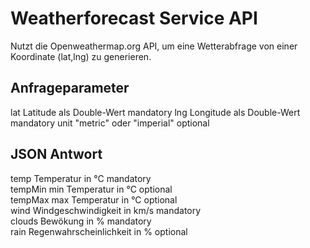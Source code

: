 # Weatherforecast Service API

Nutzt die Openweathermap.org API, um eine Wetterabfrage von einer Koordinate (lat,lng) zu generieren.

## Anfrageparameter

lat      Latitude als Double-Wert        mandatory
lng      Longitude als Double-Wert       mandatory
unit     "metric" oder "imperial"        optional

## JSON Antwort

temp      Temperatur in °C               mandatory    
tempMin   min Temperatur in °C           optional    
tempMax   max Temperatur in °C           optional    
wind      Windgeschwindigkeit in km/s    mandatory   
clouds    Bewökung in %                  mandatory   
rain      Regenwahrscheinlichkeit in %   optional    
